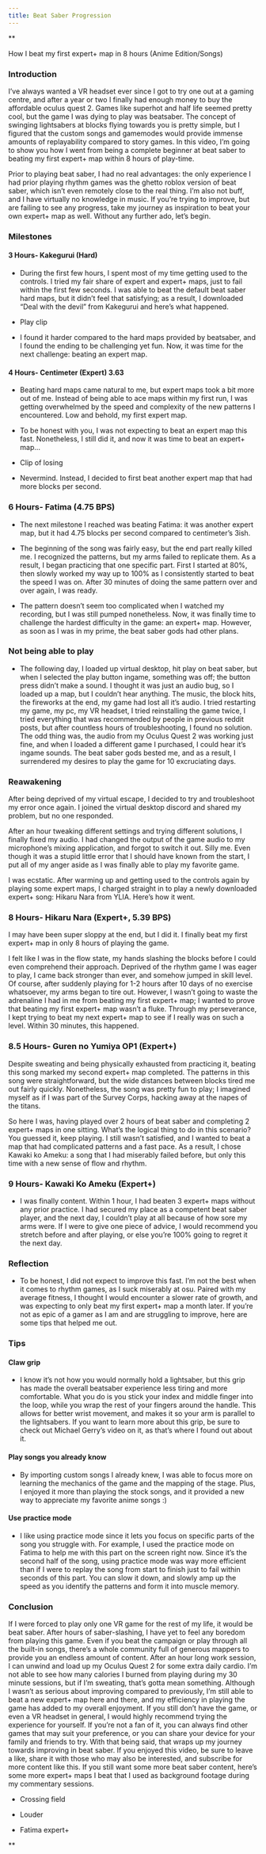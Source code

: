 ```yaml
---
title: Beat Saber Progression
---
```

**

How I beat my first expert+ map in 8 hours (Anime Edition/Songs)

### Introduction

I’ve always wanted a VR headset ever since I got to try one out at a gaming centre, and after a year or two I finally had enough money to buy the affordable oculus quest 2. Games like superhot and half life seemed pretty cool, but the game I was dying to play was beatsaber. The concept of swinging lightsabers at blocks flying towards you is pretty simple, but I figured that the custom songs and gamemodes would provide immense amounts of replayability compared to story games. In this video, I’m going to show you how I went from being a complete beginner at beat saber to beating my first expert+ map within 8 hours of play-time.

  

Prior to playing beat saber, I had no real advantages: the only experience I had prior playing rhythm games was the ghetto roblox version of beat saber, which isn’t even remotely close to the real thing. I’m also not buff, and I have virtually no knowledge in music. If you’re trying to improve, but are failing to see any progress, take my journey as inspiration to beat your own expert+ map as well. Without any further ado, let’s begin.

### Milestones

#### 3 Hours- Kakegurui (Hard)

-   During the first few hours, I spent most of my time getting used to the controls. I tried my fair share of expert and expert+ maps, just to fail within the first few seconds. I was able to beat the default beat saber hard maps, but it didn’t feel that satisfying; as a result, I downloaded “Deal with the devil” from Kakegurui and here’s what happened.
    
-   Play clip
    

-   I found it harder compared to the hard maps provided by beatsaber, and I found the ending to be challenging yet fun. Now, it was time for the next challenge: beating an expert map.
    

#### 4 Hours- Centimeter (Expert) 3.63

-   Beating hard maps came natural to me, but expert maps took a bit more out of me. Instead of being able to ace maps within my first run, I was getting overwhelmed by the speed and complexity of the new patterns I encountered. Low and behold, my first expert map.
    
-   To be honest with you, I was not expecting to beat an expert map this fast. Nonetheless, I still did it, and now it was time to beat an expert+ map…
    
-   Clip of losing
    
-   Nevermind. Instead, I decided to first beat another expert map that had more blocks per second.
    

### 6 Hours- Fatima (4.75 BPS)

-   The next milestone I reached was beating Fatima: it was another expert map, but it had 4.75 blocks per second compared to centimeter’s 3ish.
    
-   The beginning of the song was fairly easy, but the end part really killed me. I recognized the patterns, but my arms failed to replicate them. As a result, I began practicing that one specific part. First I started at 80%, then slowly worked my way up to 100% as I consistently started to beat the speed I was on. After 30 minutes of doing the same pattern over and over again, I was ready.
    
-   The pattern doesn’t seem too complicated when I watched my recording, but I was still pumped nonetheless. Now, it was finally time to challenge the hardest difficulty in the game: an expert+ map. However, as soon as I was in my prime, the beat saber gods had other plans.
    

### Not being able to play

-   The following day, I loaded up virtual desktop, hit play on beat saber, but when I selected the play button ingame, something was off; the button press didn’t make a sound. I thought it was just an audio bug, so I loaded up a map, but I couldn’t hear anything. The music, the block hits, the fireworks at the end, my game had lost all it’s audio. I tried restarting my game, my pc, my VR headset, I tried reinstalling the game twice, I tried everything that was recommended by people in previous reddit posts, but after countless hours of troubleshooting, I found no solution. The odd thing was, the audio from my Oculus Quest 2 was working just fine, and when I loaded a different game I purchased, I could hear it’s ingame sounds. The beat saber gods bested me, and as a result, I surrendered my desires to play the game for 10 excruciating days.
    

### Reawakening

After being deprived of my virtual escape, I decided to try and troubleshoot my error once again. I joined the virtual desktop discord and shared my problem, but no one responded. 

  
After an hour tweaking different settings and trying different solutions, I finally fixed my audio. I had changed the output of the game audio to my microphone’s mixing application, and forgot to switch it out. Silly me. Even though it was a stupid little error that I should have known from the start, I put all of my anger aside as I was finally able to play my favorite game.

  

I was ecstatic. After warming up and getting used to the controls again by playing some expert maps, I charged straight in to play a newly downloaded expert+ song: Hikaru Nara from YLIA. Here’s how it went.

### 8 Hours- Hikaru Nara (Expert+, 5.39 BPS)

I may have been super sloppy at the end, but I did it. I finally beat my first expert+ map in only 8 hours of playing the game. 

I felt like I was in the flow state, my hands slashing the blocks before I could even comprehend their approach. Deprived of the rhythm game I was eager to play, I came back stronger than ever, and somehow jumped in skill level. Of course, after suddenly playing for 1-2 hours after 10 days of no exercise whatsoever, my arms began to tire out. However, I wasn’t going to waste the adrenaline I had in me from beating my first expert+ map; I wanted to prove that beating my first expert+ map wasn’t a fluke. Through my perseverance, I kept trying to beat my next expert+ map to see if I really was on such a level. Within 30 minutes, this happened.

### 8.5 Hours- Guren no Yumiya OP1 (Expert+)

Despite sweating and being physically exhausted from practicing it, beating this song marked my second expert+ map completed. The patterns in this song were straightforward, but the wide distances between blocks tired me out fairly quickly. Nonetheless, the song was pretty fun to play; I imagined myself as if I was part of the Survey Corps, hacking away at the napes of the titans. 

  

So here I was, having played over 2 hours of beat saber and completing 2 expert+ maps in one sitting. What’s the logical thing to do in this scenario? You guessed it, keep playing. I still wasn’t satisfied, and I wanted to beat a map that had complicated patterns and a fast pace. As a result, I chose Kawaki ko Ameku: a song that I had miserably failed before, but only this time with a new sense of flow and rhythm.

### 9 Hours- Kawaki Ko Ameku (Expert+)

-   I was finally content. Within 1 hour, I had beaten 3 expert+ maps without any prior practice. I had secured my place as a competent beat saber player, and the next day, I couldn’t play at all because of how sore my arms were. If I were to give one piece of advice, I would recommend you stretch before and after playing, or else you’re 100% going to regret it the next day. 
    

### Reflection

-   To be honest, I did not expect to improve this fast. I’m not the best when it comes to rhythm games, as I suck miserably at osu. Paired with my average fitness, I thought I would encounter a slower rate of growth, and was expecting to only beat my first expert+ map a month later. If you’re not as epic of a gamer as I am and are struggling to improve, here are some tips that helped me out.
    

### Tips

#### Claw grip

-   I know it’s not how you would normally hold a lightsaber, but this grip has made the overall beatsaber experience less tiring and more comfortable. What you do is you stick your index and middle finger into the loop, while you wrap the rest of your fingers around the handle. This allows for better wrist movement, and makes it so your arm is parallel to the lightsabers. If you want to learn more about this grip, be sure to check out Michael Gerry’s video on it, as that’s where I found out about it.
    

#### Play songs you already know

-   By importing custom songs I already knew, I was able to focus more on learning the mechanics of the game and the mapping of the stage. Plus, I enjoyed it more than playing the stock songs, and it provided a new way to appreciate my favorite anime songs :)
    

#### Use practice mode

-   I like using practice mode since it lets you focus on specific parts of the song you struggle with. For example, I used the practice mode on Fatima to help me with this part on the screen right now. Since it’s the second half of the song, using practice mode was way more efficient than if I were to replay the song from start to finish just to fail within seconds of this part. You can slow it down, and slowly amp up the speed as you identify the patterns and form it into muscle memory.
    

  

### Conclusion

If I were forced to play only one VR game for the rest of my life, it would be beat saber. After hours of saber-slashing, I have yet to feel any boredom from playing this game. Even if you beat the campaign or play through all the built-in songs, there’s a whole community full of generous mappers to provide you an endless amount of content. After an hour long work session, I can unwind and load up my Oculus Quest 2 for some extra daily cardio. I’m not able to see how many calories I burned from playing during my 30 minute sessions, but if I’m sweating, that’s gotta mean something. Although I wasn’t as serious about improving compared to previously, I’m still able to beat a new expert+ map here and there, and my efficiency in playing the game has added to my overall enjoyment. If you still don’t have the game, or even a VR headset in general, I would highly recommend trying the experience for yourself. If you’re not a fan of it, you can always find other games that may suit your preference, or you can share your device for your family and friends to try. With that being said, that wraps up my journey towards improving in beat saber. If you enjoyed this video, be sure to leave a like, share it with those who may also be interested, and subscribe for more content like this. If you still want some more beat saber content, here’s some more expert+ maps I beat that I used as background footage during my commentary sessions.

-   Crossing field
    
-   Louder
    
-   Fatima expert+
    

  
**